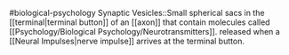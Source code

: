 #biological-psychology 
Synaptic Vesicles::Small spherical sacs in the [[terminal|terminal button]] of an [[axon]] that contain molecules called [[Psychology/Biological Psychology/Neurotransmitters]]. released when a [[Neural Impulses|nerve impulse]] arrives at the terminal button.